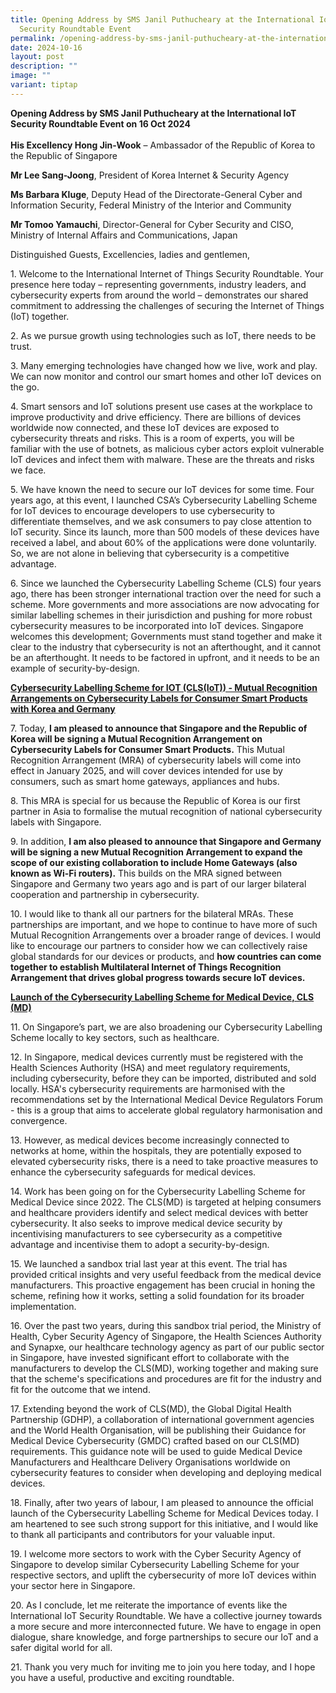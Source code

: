 ```yaml
---
title: Opening Address by SMS Janil Puthucheary at the International IoT
  Security Roundtable Event
permalink: /opening-address-by-sms-janil-puthucheary-at-the-international-iot-security-roundtable-event/
date: 2024-10-16
layout: post
description: ""
image: ""
variant: tiptap
---
```

<p><strong>Opening Address by SMS Janil Puthucheary at the International IoT Security Roundtable Event on 16 Oct 2024</strong>
<br>
<br><strong>His Excellency Hong Jin-Wook</strong> – Ambassador of the Republic
of Korea to the Republic of Singapore</p>
<p><strong>Mr Lee Sang-Joong</strong>, President of Korea Internet &amp;
Security Agency</p>
<p><strong>Ms Barbara Kluge</strong>, Deputy Head of the Directorate-General
Cyber and Information Security, Federal Ministry of the Interior and Community</p>
<p><strong>Mr Tomoo Yamauchi</strong>, Director-General for Cyber Security
and CISO, Ministry of Internal Affairs and Communications, Japan</p>
<p>Distinguished Guests, Excellencies, ladies and gentlemen,</p>
<p>1. Welcome to the International Internet of Things Security Roundtable.
Your presence here today – representing governments, industry leaders,
and cybersecurity experts from around the world – demonstrates our shared
commitment to addressing the challenges of securing the Internet of Things
(IoT) together.</p>
<p>2. As we pursue growth using technologies such as IoT, there needs to
be trust.</p>
<p>3. Many emerging technologies have changed how we live, work and play.
We can now monitor and control our smart homes and other IoT devices on
the go.</p>
<p>4. Smart sensors and IoT solutions present use cases at the workplace
to improve productivity and drive efficiency. There are billions of devices
worldwide now connected, and these IoT devices are exposed to cybersecurity
threats and risks. This is a room of experts, you will be familiar with
the use of botnets, as malicious cyber actors exploit vulnerable IoT devices
and infect them with malware. These are the threats and risks we face.</p>
<p>5. We have known the need to secure our IoT devices for some time. Four
years ago, at this event, I launched CSA’s Cybersecurity Labelling Scheme
for IoT devices to encourage developers to use cybersecurity to differentiate
themselves, and we ask consumers to pay close attention to IoT security.
Since its launch, more than 500 models of these devices have received a
label, and about 60% of the applications were done voluntarily. So, we
are not alone in believing that cybersecurity is a competitive advantage.</p>
<p>6. Since we launched the Cybersecurity Labelling Scheme (CLS) four years
ago, there has been stronger international traction over the need for such
a scheme. More governments and more associations are now advocating for
similar labelling schemes in their jurisdiction and pushing for more robust
cybersecurity measures to be incorporated into IoT devices. Singapore welcomes
this development; Governments must stand together and make it clear to
the industry that cybersecurity is not an afterthought, and it cannot be
an afterthought. It needs to be factored in upfront, and it needs to be
an example of security-by-design.</p>
<p><strong><u>Cybersecurity Labelling Scheme for IOT (CLS(IoT)) - Mutual Recognition Arrangements on Cybersecurity Labels for Consumer Smart Products with Korea and Germany</u></strong>
</p>
<p>7. Today, <strong>I am pleased to announce that Singapore and the Republic of Korea will be signing a Mutual Recognition Arrangement on Cybersecurity Labels for Consumer Smart Products.</strong> This
Mutual Recognition Arrangement (MRA) of cybersecurity labels will come
into effect in January 2025, and will cover devices intended for use by
consumers, such as smart home gateways, appliances and hubs.</p>
<p>8. This MRA is special for us because the Republic of Korea is our first
partner in Asia to formalise the mutual recognition of national cybersecurity
labels with Singapore.</p>
<p>9. In addition, <strong>I am also pleased to announce that Singapore and Germany will be signing a new Mutual Recognition Arrangement to expand the scope of our existing collaboration to include Home Gateways (also known as Wi-Fi routers).</strong> This
builds on the MRA signed between Singapore and Germany two years ago and
is part of our larger bilateral cooperation and partnership in cybersecurity.</p>
<p>10. I would like to thank all our partners for the bilateral MRAs. These
partnerships are important, and we hope to continue to have more of such
Mutual Recognition Arrangements over a broader range of devices. I would
like to encourage our partners to consider how we can collectively raise
global standards for our devices or products, and <strong>how countries can come together to establish Multilateral Internet of Things Recognition Arrangement that drives global progress towards secure IoT devices.</strong>
</p>
<p><strong><u>Launch of the Cybersecurity Labelling Scheme for Medical Device, CLS (MD)</u></strong>
</p>
<p>11. On Singapore’s part, we are also broadening our Cybersecurity Labelling
Scheme locally to key sectors, such as healthcare.</p>
<p>12. In Singapore, medical devices currently must be registered with the
Health Sciences Authority (HSA) and meet regulatory requirements, including
cybersecurity, before they can be imported, distributed and sold locally.
HSA's cybersecurity requirements are harmonised with the recommendations
set by the International Medical Device Regulators Forum - this is a group
that aims to accelerate global regulatory harmonisation and convergence.</p>
<p>13. However, as medical devices become increasingly connected to networks
at home, within the hospitals, they are potentially exposed to elevated
cybersecurity risks, there is a need to take proactive measures to enhance
the cybersecurity safeguards for medical devices.</p>
<p>14. Work has been going on for the Cybersecurity Labelling Scheme for
Medical Device since 2022. The CLS(MD) is targeted at helping consumers
and healthcare providers identify and select medical devices with better
cybersecurity. It also seeks to improve medical device security by incentivising
manufacturers to see cybersecurity as a competitive advantage and incentivise
them to adopt a security-by-design.</p>
<p>15. We launched a sandbox trial last year at this event. The trial has
provided critical insights and very useful feedback from the medical device
manufacturers. This proactive engagement has been crucial in honing the
scheme, refining how it works, setting a solid foundation for its broader
implementation.</p>
<p>16. Over the past two years, during this sandbox trial period, the Ministry
of Health, Cyber Security Agency of Singapore, the Health Sciences Authority
and Synapxe, our healthcare technology agency as part of our public sector
in Singapore, have invested significant effort to collaborate with the
manufacturers to develop the CLS(MD), working together and making sure
that the scheme's specifications and procedures are fit for the industry
and fit for the outcome that we intend.</p>
<p>17. Extending beyond the work of CLS(MD), the Global Digital Health Partnership
(GDHP), a collaboration of international government agencies and the World
Health Organisation, will be publishing their Guidance for Medical Device
Cybersecurity (GMDC) crafted based on our CLS(MD) requirements. This guidance
note will be used to guide Medical Device Manufacturers and Healthcare
Delivery Organisations worldwide on cybersecurity features to consider
when developing and deploying medical devices.</p>
<p>18. Finally, after two years of labour, I am pleased to announce the official
launch of the Cybersecurity Labelling Scheme for Medical Devices today.
I am heartened to see such strong support for this initiative, and I would
like to thank all participants and contributors for your valuable input.</p>
<p>19. I welcome more sectors to work with the Cyber Security Agency of Singapore
to develop similar Cybersecurity Labelling Scheme for your respective sectors,
and uplift the cybersecurity of more IoT devices within your sector here
in Singapore.</p>
<p>20. As I conclude, let me reiterate the importance of events like the
International IoT Security Roundtable. We have a collective journey towards
a more secure and more interconnected future. We have to engage in open
dialogue, share knowledge, and forge partnerships to secure our IoT and
a safer digital world for all.</p>
<p>21. Thank you very much for inviting me to join you here today, and I
hope you have a useful, productive and exciting roundtable.</p>